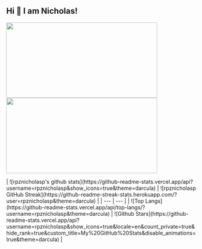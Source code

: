 ## Hi 👋 I am Nicholas! 
<p>
  <img src="https://github-readme-stats.vercel.app/api?username=rpznicholasp&show_icons=true&theme=darcula" width=400 height=200 />
  <!-- <img src="https://github-readme-streak-stats.herokuapp.com?user=NicholasPilotto&theme=darcula&hide_border=false" width=400 height=200 /> -->
  <img src="https://github-readme-stats.vercel.app/api/top-langs?username=rpznicholasp&layout=compact&theme=darcula" width=400 height=200 />
</p>


<p>
  | ![rpznicholasp's github stats](https://github-readme-stats.vercel.app/api?username=rpznicholasp&show_icons=true&theme=darcula) | ![rpznicholasp GitHub Streak](https://github-readme-streak-stats.herokuapp.com/?user=rpznicholasp&theme=darcula) |
| --- | --- |
| ![Top Langs](https://github-readme-stats.vercel.app/api/top-langs/?username=rpznicholasp&theme=darcula) | ![Github Stars](https://github-readme-stats.vercel.app/api?username=rpznicholasp&show_icons=true&locale=en&count_private=true&hide_rank=true&custom_title=My%20GitHub%20Stats&disable_animations=true&theme=darcula) |
</p>
